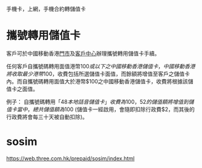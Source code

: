 手機卡，上網，手機合約轉儲值卡



# 攜號轉用儲值卡

客戶可於中國移動香港[門市](http://10.0.28.9:8080/tc/about_us/cmhk_shops/)及[客戶中心](https://eshop.hk.chinamobile.com/tc/corporate_information/Customer_Service/service_channels/customer-support-cust-centre.html)辦理攜號轉用儲值卡手續。

 

任何客戶自攜號碼轉用面值港幣$100或以下之中國移動香港儲值卡，中國移動香港將收取最少港幣$100，收費包括所選儲值卡面值，而餘額將增值至客戶之儲值卡內。而自攜號碼轉用面值大於港幣$100之中國移動香港儲值卡，收費將根據該儲值卡之面值。

例子：
自攜號碼轉用「$48本地話音儲值卡」收費為$100，$52的儲值額將增值到儲值卡當中，總共儲值額為$100 (儲值卡一經啟用，會隨即扣除行政費$2，而其後的行政費將會每三十天被自動扣除)。

# sosim

https://web.three.com.hk/prepaid/sosim/index.html